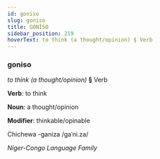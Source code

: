 ```yaml
---
id: goniso
slug: goniso
title: GONİSO
sidebar_position: 219
hoverText: to think (a thought/opinion) § Verb
---
```


### goniso

*to think (a thought/opinion)* **§** Verb

**Verb**: to think

**Noun**: a thought/opinion

**Modifier**: thinkable/opinable

Chichewa -ganiza /ɡaˈni.za/

*Niger-Congo Language Family*